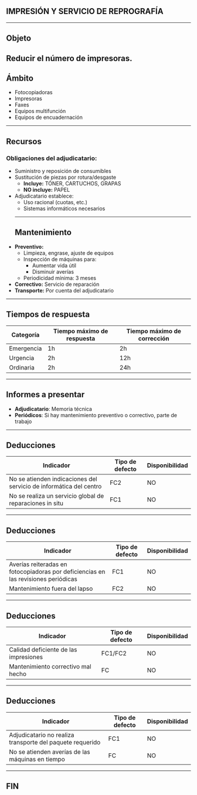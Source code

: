 ## **IMPRESIÓN Y SERVICIO DE REPROGRAFÍA**
---
## **Objeto**
Reducir el número de impresoras.
---
## **Ámbito**
- Fotocopiadoras
- Impresoras
- Faxes
- Equipos multifunción
- Equipos de encuadernación
---
## **Recursos**
### Obligaciones del adjudicatario:
- Suministro y reposición de consumibles
- Sustitución de piezas por rotura/desgaste
  - **Incluye:** TÓNER, CARTUCHOS, GRAPAS
  - **NO incluye:** PAPEL
- Adjudicatario establece:
  - Uso racional (cuotas, etc.)
  - Sistemas informáticos necesarios
  ---
  ## **Mantenimiento**
- **Preventivo:**
  - Limpieza, engrase, ajuste de equipos
  - Inspección de máquinas para:
    - Aumentar vida útil
    - Disminuir averías
  - Periodicidad mínima: 3 meses
- **Correctivo:** Servicio de reparación
- **Transporte:** Por cuenta del adjudicatario
---
## **Tiempos de respuesta**
| Categoría | Tiempo máximo de respuesta | Tiempo máximo de corrección |
|-|-|-|
| Emergencia | 1h | 2h |
| Urgencia | 2h | 12h |
| Ordinaria  | 2h | 24h |
---
## **Informes a presentar**
- **Adjudicatario**: Memoria técnica
- **Periódicos**: Si hay mantenimiento preventivo o correctivo, parte de trabajo
---
## **Deducciones**
| Indicador | Tipo de defecto | Disponibilidad |
|-|-|-|
| No se atienden indicaciones del servicio de informática del centro | FC2 | NO |
| No se realiza un servicio global de reparaciones in situ | FC1 | NO |
---
## **Deducciones**
| Indicador | Tipo de defecto | Disponibilidad |
|-|-|-|
| Averías reiteradas en fotocopiadoras por deficiencias en las revisiones periódicas | FC1 | NO |
| Mantenimiento fuera del lapso | FC2 | NO |
---
## **Deducciones**
| Indicador | Tipo de defecto | Disponibilidad |
|-|-|-|
| Calidad deficiente de las impresiones | FC1/FC2 | NO |
| Mantenimiento correctivo mal hecho | FC | NO |
---
## **Deducciones**
| Indicador | Tipo de defecto | Disponibilidad |
|-|-|-|
| Adjudicatario no realiza transporte del paquete requerido | FC1 | NO |
| No se atienden averías de las máquinas en tiempo | FC | NO |
---
## **FIN**